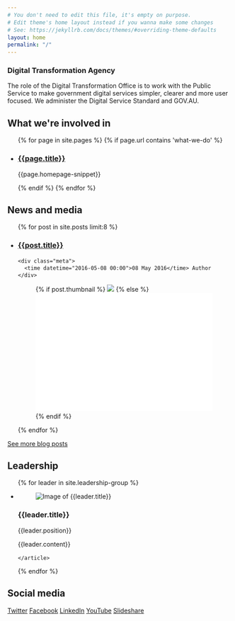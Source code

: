 ```yaml
---
# You don't need to edit this file, it's empty on purpose.
# Edit theme's home layout instead if you wanna make some changes
# See: https://jekyllrb.com/docs/themes/#overriding-theme-defaults
layout: home
permalink: "/"
---
```

<main>
<article id="content" class="content-listing" tabindex="-1">

<section class="about-dta">
<h1>Digital Transformation Agency</h1>

<p class="abstract">The role of the Digital Transformation Office is to work with the Public Service to make government digital services simpler, clearer and more user focused. We administer the Digital Service Standard and GOV.AU.</p>
</section>

<section class="what-we-do">
<h2 class="home-heading">What we're involved in</h2>
  <ul class="list-vertical--thirds">

  {% for page in site.pages %}
  {% if page.url contains 'what-we-do' %}
    <li>
      <article>
        <h3>
          <a href="#">{{page.title}}</a>
        </h3>
        <p>{{page.homepage-snippet}}</p>
      </article>
    </li>
    {% endif %}
    {% endfor %}

  </ul>
</section>

<section class="news-media">

<h2 class="home-heading">News and media</h2>

<ul class="list-vertical--fourths">

{% for post in site.posts limit:8 %}

<li>
  <article>
    <h3>
      <a href="#">{{post.title}}</a>
    </h3>

    <div class="meta">
      <time datetime="2016-05-08 00:00">08 May 2016</time> Author
    </div>
  </article>

  <figure>
    {% if post.thumbnail %}
    <a href="{{post.url}}"><img class="blog-thumbnail" src="{{ post.thumbnail }}"></a>
    {% else %}
    <a href="{{post.url}}"><img class="blog-thumbnail" src="/images/blog-thumbnails/blog-thumbnail-placeholder.png"></a>
    {% endif %}
  </figure>

</li>

{% endfor %}

</ul>

<a class="see-more" href="/news/">See more blog posts</a>

</section>

<section class="leadership">
  <h2 class="home-heading">Leadership</h2>
<ul class="list-horizontal">

{% for leader in site.leadership-group %}

  <li>
    <figure>
      <img src="{{ leader.image }}" alt="Image of {{leader.title}}">
    </figure>
    <article>
      <h3>
        {{leader.title}}
      </h3>
      <div class="meta">
        {{leader.position}}
      </div>
      <p>{{leader.content}}</p>

    </article>
  </li>

  {% endfor %}

</ul>
</section>

<section class="social media">
<h2 class="home-heading">Social media</h2>
<div class="social-media-links">
	<a class="twitter" href="https://twitter.com/DTO">Twitter</a>
	<a class="facebook" href="https://www.facebook.com/DigitalTransformationOffice">Facebook</a>
	<a class="linkedin" href="https://www.linkedin.com/company/digital-transformation-office">LinkedIn</a>
	<a class="youtube" href="https://www.youtube.com/channel/UCmDkFN3UlK2wSKDQQhd-Y-A">YouTube</a>
	<a class="slideshare" href="http://www.slideshare.net/DTO-slides">Slideshare</a>
</div>
</section>

</article>
</main>
